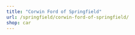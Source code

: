 ```yaml
---
title: "Corwin Ford of Springfield"
url: /springfield/corwin-ford-of-springfield/
shop: car
---
```

